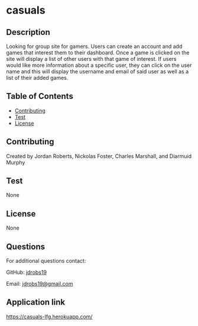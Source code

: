 # casuals

## Description
Looking for group site for gamers. Users can create an account and add games that interest them to their dashboard. Once a game is clicked on the site will display a list of other users with that game of interest. If users would like more information about a specific user, they can click on the user name and this will display the username and email of said user as well as a list of their added games. 

## Table of Contents

* [Contributing](#contributing)
* [Test](#test)
* [License](#license)

## Contributing
Created by Jordan Roberts, Nickolas Foster, Charles Marshall, and Diarmuid Murphy

## Test
None

## License
None

## Questions

For additional questions contact: 

GitHub: [jdrobs19](https://github.com/jdrobs19)

Email: jdrobs19@gmail.com

## Application link
https://casuals-lfg.herokuapp.com/

